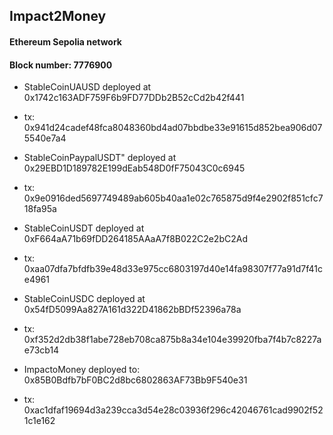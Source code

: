## Impact2Money

#### Ethereum Sepolia network

#### Block number: 7776900

- StableCoinUAUSD deployed at 0x1742c163ADF759F6b9FD77DDb2B52cCd2b42f441
- tx: 0x941d24cadef48fca8048360bd4ad07bbdbe33e91615d852bea906d075540e7a4 

- StableCoinPaypalUSDT"  deployed at 0x29EBD1D189782E199dEab548D0fF75043C0c6945 
- tx: 0x9e0916ded5697749489ab605b40aa1e02c765875d9f4e2902f851cfc718fa95a

- StableCoinUSDT  deployed at 0xF664aA71b69fDD264185AAaA7f8B022C2e2bC2Ad
- tx: 0xaa07dfa7bfdfb39e48d33e975cc6803197d40e14fa98307f77a91d7f41ce4961



- StableCoinUSDC deployed at 0x54fD5099Aa827A161d322D41862bBDf52396a78a
- tx: 0xf352d2db38f1abe728eb708ca875b8a34e104e39920fba7f4b7c8227ae73cb14


- ImpactoMoney deployed to: 0x85B0Bdfb7bF0BC2d8bc6802863AF73Bb9F540e31 
- tx: 0xac1dfaf19694d3a239cca3d54e28c03936f296c42046761cad9902f521c1e162